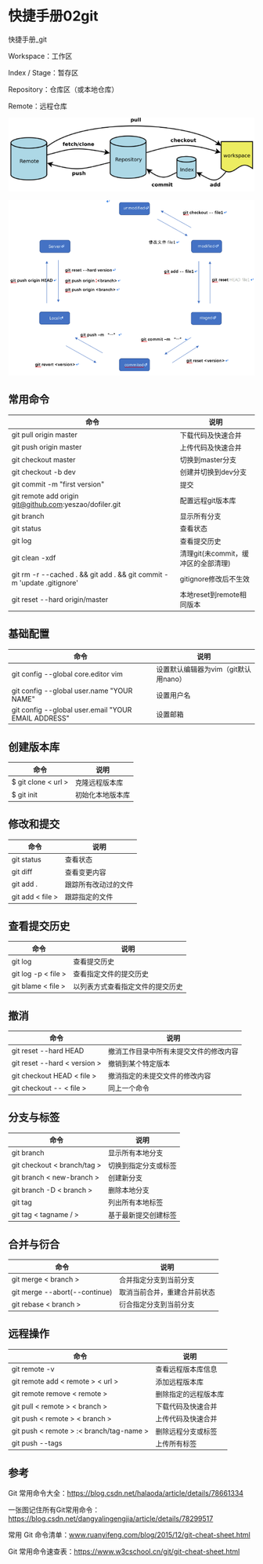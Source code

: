 # 快捷手册02git
快捷手册_git

Workspace：工作区

Index / Stage：暂存区

Repository：仓库区（或本地仓库）

Remote：远程仓库



![](_v_images/20201219162817447_186329098.png)




![](_v_images/20201219162340711_302511315.png)


## 常用命令

|                                                           命令                                                            |                                说明                                |
| ----------------------------------------------------------------------------------- | ----------------------------------------------- |
| git pull origin master                                                                                           | 下载代码及快速合并                                   |
| git push origin master                                                                                         | 上传代码及快速合并                                   |
| git checkout master                                                                                             | 切换到master分支                                      |
| git checkout -b dev                                                                                              | 创建并切换到dev分支                                |
| git commit -m "first version"                                                                            | 提交                                                               |
| git remote add origin git@github.com:yeszao/dofiler.git                       | 配置远程git版本库                                      |
| git branch                                                                                                           | 显示所有分支                                               |
| git status                                                                                                                  | 查看状态                                                       |
| git log                                                                                                                       | 查看提交历史                                               |
| git clean -xdf                                                                                                      | 清理git(未commit，缓冲区的全部清理) |
| git rm -r --cached . && git add . && git commit -m 'update .gitignore'  | gitignore修改后不生效                              |
| git reset --hard origin/master                                                                        | 本地reset到remote相同版本                    |

## 基础配置
|                                                命令                                                 |                                 说明                                  |
| --------------------------------------------------------------------- | ------------------------------------------------- |
| git config --global core.editor vim                                             | 设置默认编辑器为vim（git默认用nano） |
| git config --global user.name "YOUR NAME"                           | 设置用户名                                                      |
| git config --global user.email "YOUR EMAIL ADDRESS"      | 设置邮箱                                                          |

## 创建版本库 
|             命令             |             说明             |
| --------------------- | --------------------- |
| $ git clone < url >    | 克隆远程版本库     |
| $ git init                   | 初始化本地版本库 |

## 修改和提交
|             命令             |                 说明                 |
| --------------------- | --------------------------- |
| git status                 | 查看状态                         |
| git diff                      | 查看变更内容                 |
| git add .                   | 跟踪所有改动过的文件 |
| git add < file >          | 跟踪指定的文件             |

## 查看提交历史
|            命令            |                             说明                             |
| -------------------- | ------------------------------------------- |
| git log                    | 查看提交历史                                         |
| git log -p < file >   | 查看指定文件的提交历史                     |
| git blame < file >  | 以列表方式查看指定文件的提交历史 |

## 撤消 
|                    命令                     |                                   说明                                   |
| ------------------------------- | --------------------------------------------------- |
| git reset --hard HEAD          | 撤消工作目录中所有未提交文件的修改内容 |
| git reset --hard < version >  | 撤销到某个特定版本                                         |
| git checkout HEAD < file >   | 撤消指定的未提交文件的修改内容                 |
| git checkout -- < file >           | 同上一个命令                                                     |

## 分支与标签 
|                     命令                      |                 说明                 |
| --------------------------------- | --------------------------- |
| git branch                                 | 显示所有本地分支         |
| git checkout < branch/tag > | 切换到指定分支或标签 |
| git branch < new-branch >    | 创建新分支                     |
| git branch -D < branch >        | 删除本地分支                 |
| git tag                                        | 列出所有本地标签         |
| git tag <  tagname / >               | 基于最新提交创建标签 |

## 合并与衍合
|                       命令                        |                         说明                         |
| ------------------------------------ | ------------------------------------- |
| git merge < branch >                   | 合并指定分支到当前分支             |
| git merge --abort(--continue) | 取消当前合并，重建合并前状态 |
| git rebase < branch >                  | 衍合指定分支到当前分支             |

## 远程操作 
|                                 命令                                  |                 说明                 |
| ------------------------------------------------ | --------------------------- |
| git remote -v                                                     | 查看远程版本库信息     |
| git remote add  <  remote  > <  url  >              | 添加远程版本库             |
| git remote remove < remote >                      | 删除指定的远程版本库 |
| git pull < remote > < branch >                         | 下载代码及快速合并     |
| git push < remote > < branch >                       | 上传代码及快速合并     |
| git push < remote > :< branch/tag-name > | 删除远程分支或标签     |
| git push --tags                                                  | 上传所有标签                 |

## 参考
Git 常用命令大全：https://blog.csdn.net/halaoda/article/details/78661334

一张图记住所有Git常用命令：https://blog.csdn.net/dangyalingengjia/article/details/78299517

常用 Git 命令清单：www.ruanyifeng.com/blog/2015/12/git-cheat-sheet.html

Git 常用命令速查表：https://www.w3cschool.cn/git/git-cheat-sheet.html

